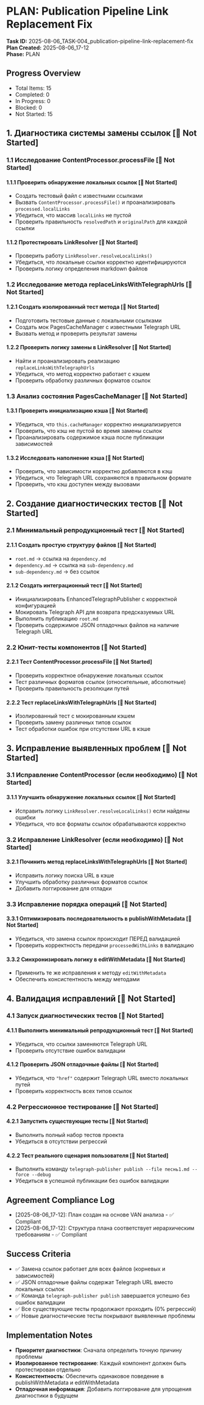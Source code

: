 # PLAN: Publication Pipeline Link Replacement Fix

**Task ID:** 2025-08-06_TASK-004_publication-pipeline-link-replacement-fix  
**Plan Created:** 2025-08-06_17-12  
**Phase:** PLAN  

## Progress Overview
- Total Items: 15
- Completed: 0
- In Progress: 0
- Blocked: 0
- Not Started: 15

## 1. Диагностика системы замены ссылок [🔴 Not Started]

### 1.1 Исследование ContentProcessor.processFile [🔴 Not Started]
#### 1.1.1 Проверить обнаружение локальных ссылок [🔴 Not Started]
- Создать тестовый файл с известными ссылками
- Вызвать `ContentProcessor.processFile()` и проанализировать `processed.localLinks`
- Убедиться, что массив `localLinks` не пустой
- Проверить правильность `resolvedPath` и `originalPath` для каждой ссылки

#### 1.1.2 Протестировать LinkResolver [🔴 Not Started]
- Проверить работу `LinkResolver.resolveLocalLinks()`
- Убедиться, что локальные ссылки корректно идентифицируются
- Проверить логику определения markdown файлов

### 1.2 Исследование метода replaceLinksWithTelegraphUrls [🔴 Not Started]
#### 1.2.1 Создать изолированный тест метода [🔴 Not Started]
- Подготовить тестовые данные с локальными ссылками
- Создать мок PagesCacheManager с известными Telegraph URL
- Вызвать метод и проверить результат замены

#### 1.2.2 Проверить логику замены в LinkResolver [🔴 Not Started]
- Найти и проанализировать реализацию `replaceLinksWithTelegraphUrls`
- Убедиться, что метод корректно работает с кэшем
- Проверить обработку различных форматов ссылок

### 1.3 Анализ состояния PagesCacheManager [🔴 Not Started]
#### 1.3.1 Проверить инициализацию кэша [🔴 Not Started]
- Убедиться, что `this.cacheManager` корректно инициализируется
- Проверить, что кэш не пустой во время замены ссылок
- Проанализировать содержимое кэша после публикации зависимостей

#### 1.3.2 Исследовать наполнение кэша [🔴 Not Started]
- Проверить, что зависимости корректно добавляются в кэш
- Убедиться, что Telegraph URL сохраняются в правильном формате
- Проверить, что кэш доступен между вызовами

## 2. Создание диагностических тестов [🔴 Not Started]

### 2.1 Минимальный репродукционный тест [🔴 Not Started]
#### 2.1.1 Создать простую структуру файлов [🔴 Not Started]
- `root.md` → ссылка на `dependency.md`
- `dependency.md` → ссылка на `sub-dependency.md`
- `sub-dependency.md` → без ссылок

#### 2.1.2 Создать интеграционный тест [🔴 Not Started]
- Инициализировать EnhancedTelegraphPublisher с корректной конфигурацией
- Мокировать Telegraph API для возврата предсказуемых URL
- Выполнить публикацию `root.md`
- Проверить содержимое JSON отладочных файлов на наличие Telegraph URL

### 2.2 Юнит-тесты компонентов [🔴 Not Started]
#### 2.2.1 Тест ContentProcessor.processFile [🔴 Not Started]
- Проверить корректное обнаружение локальных ссылок
- Тест различных форматов ссылок (относительные, абсолютные)
- Проверить правильность резолюции путей

#### 2.2.2 Тест replaceLinksWithTelegraphUrls [🔴 Not Started]
- Изолированный тест с мокированным кэшем
- Проверить замену различных типов ссылок
- Тест обработки ошибок при отсутствии URL в кэше

## 3. Исправление выявленных проблем [🔴 Not Started]

### 3.1 Исправление ContentProcessor (если необходимо) [🔴 Not Started]
#### 3.1.1 Улучшить обнаружение локальных ссылок [🔴 Not Started]
- Исправить логику `LinkResolver.resolveLocalLinks()` если найдены ошибки
- Убедиться, что все форматы ссылок обрабатываются корректно

### 3.2 Исправление LinkResolver (если необходимо) [🔴 Not Started]
#### 3.2.1 Починить метод replaceLinksWithTelegraphUrls [🔴 Not Started]
- Исправить логику поиска URL в кэше
- Улучшить обработку различных форматов ссылок
- Добавить логгирование для отладки

### 3.3 Исправление порядка операций [🔴 Not Started]
#### 3.3.1 Оптимизировать последовательность в publishWithMetadata [🔴 Not Started]
- Убедиться, что замена ссылок происходит ПЕРЕД валидацией
- Проверить корректность передачи `processedWithLinks` в валидацию

#### 3.3.2 Синхронизировать логику в editWithMetadata [🔴 Not Started]
- Применить те же исправления к методу `editWithMetadata`
- Обеспечить консистентность между методами

## 4. Валидация исправлений [🔴 Not Started]

### 4.1 Запуск диагностических тестов [🔴 Not Started]
#### 4.1.1 Выполнить минимальный репродукционный тест [🔴 Not Started]
- Убедиться, что ссылки заменяются Telegraph URL
- Проверить отсутствие ошибок валидации

#### 4.1.2 Проверить JSON отладочные файлы [🔴 Not Started]
- Убедиться, что `"href"` содержит Telegraph URL вместо локальных путей
- Проверить корректность всех типов ссылок

### 4.2 Регрессионное тестирование [🔴 Not Started]
#### 4.2.1 Запустить существующие тесты [🔴 Not Started]
- Выполнить полный набор тестов проекта
- Убедиться в отсутствии регрессий

#### 4.2.2 Тест реального сценария пользователя [🔴 Not Started]
- Выполнить команду `telegraph-publisher publish --file песнь1.md --force --debug`
- Убедиться в успешной публикации без ошибок валидации

## Agreement Compliance Log
- [2025-08-06_17-12]: План создан на основе VAN анализа - ✅ Compliant
- [2025-08-06_17-12]: Структура плана соответствует иерархическим требованиям - ✅ Compliant

## Success Criteria
- ✅ Замена ссылок работает для всех файлов (корневых и зависимостей)
- ✅ JSON отладочные файлы содержат Telegraph URL вместо локальных ссылок
- ✅ Команда `telegraph-publisher publish` завершается успешно без ошибок валидации
- ✅ Все существующие тесты продолжают проходить (0% регрессий)
- ✅ Новые диагностические тесты покрывают выявленные проблемы

## Implementation Notes
- **Приоритет диагностики**: Сначала определить точную причину проблемы
- **Изолированное тестирование**: Каждый компонент должен быть протестирован отдельно
- **Консистентность**: Обеспечить одинаковое поведение в publishWithMetadata и editWithMetadata
- **Отладочная информация**: Добавить логгирование для упрощения диагностики в будущем 